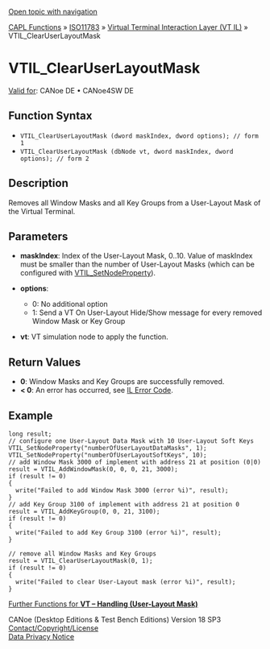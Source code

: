 [Open topic with navigation](../../../../../../CANoeDEFamily.htm#Topics/CAPLFunctions/ISO11783/ISOInteractionLayerVT/Functions/CAPLfunctionIso11783VTILClearUserLayoutMask.md)

[CAPL Functions](../../../CAPLfunctions.md) » [ISO11783](../../CAPLfunctionsISO11783Overview.md) » [Virtual Terminal Interaction Layer (VT IL)](../CAPLfunctionsISOILVTOverview.md) » VTIL_ClearUserLayoutMask

# VTIL_ClearUserLayoutMask

[Valid for](../../../../Shared/FeatureAvailability.md):  CANoe DE • CANoe4SW DE

## Function Syntax

- `VTIL_ClearUserLayoutMask (dword maskIndex, dword options); // form 1`
- `VTIL_ClearUserLayoutMask (dbNode vt, dword maskIndex, dword options); // form 2`

## Description

Removes all Window Masks and all Key Groups from a User-Layout Mask of the Virtual Terminal.

## Parameters

- **maskIndex**: Index of the User-Layout Mask, 0..10. Value of maskIndex must be smaller than the number of User-Layout Masks (which can be configured with [VTIL_SetNodeProperty](CAPLfunctionIso11783VTILSetNodeProperty.md)).

- **options**:
  - 0: No additional option
  - 1: Send a VT On User-Layout Hide/Show message for every removed Window Mask or Key Group

- **vt**: VT simulation node to apply the function.

## Return Values

- **0**: Window Masks and Key Groups are successfully removed.
- **< 0**: An error has occurred, see [IL Error Code](../../../CAPLfunctionsISOj1939ErrorCodes.md).

## Example

```plaintext
long result;
// configure one User-Layout Data Mask with 10 User-Layout Soft Keys
VTIL_SetNodeProperty("numberOfUserLayoutDataMasks", 1);
VTIL_SetNodeProperty("numberOfUserLayoutSoftKeys", 10);
// add Window Mask 3000 of implement with address 21 at position (0|0)
result = VTIL_AddWindowMask(0, 0, 0, 21, 3000);
if (result != 0)
{
  write("Failed to add Window Mask 3000 (error %i)", result);
}
// add Key Group 3100 of implement with address 21 at position 0
result = VTIL_AddKeyGroup(0, 0, 21, 3100);
if (result != 0)
{
  write("Failed to add Key Group 3100 (error %i)", result);
}

// remove all Window Masks and Key Groups
result = VTIL_ClearUserLayoutMask(0, 1);
if (result != 0)
{
  write("Failed to clear User-Layout mask (error %i)", result);
}
```

[Further Functions for **VT – Handling (User-Layout Mask)**](../CAPLfunctionsISOILVTOverview.md#VTHandlingUserLayoutMask)

CANoe (Desktop Editions & Test Bench Editions) Version 18 SP3  
[Contact/Copyright/License](../../../../Shared/ContactCopyrightLicense.md)  
[Data Privacy Notice](https://www.vector.com/int/en/company/get-info/privacy-policy/)

